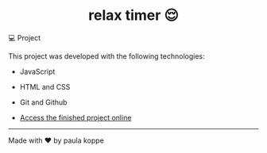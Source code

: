<h1 align="center"> relax timer 😌 </h1>

💻 Project

This project was developed with the following technologies:

- JavaScript
- HTML and CSS
- Git and Github

- [Access the finished project online](https://paulakoppe.github.io/relax-timer/)

---
Made with ♥ by paula koppe
